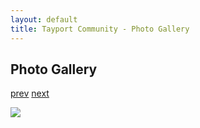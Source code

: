 ```yaml
---
layout: default
title: Tayport Community - Photo Gallery
---
```

## Photo Gallery

[prev](http://tayport.org.uk/photo/40) [next](http://tayport.org.uk/photo/42)

![ ](http://tayport.org.uk/media/041.jpg " ")

